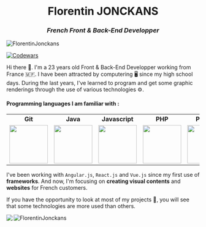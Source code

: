 <h1 align="center">Florentin JONCKANS</h1>
<h3 align="center"><i>French Front & Back-End Developper</i></h3>
<p align="left"> <img src="https://komarev.com/ghpvc/?username=FlorentinJonckans&label=Profile%20views&color=0e75b6&style=flat" alt="FlorentinJonckans" /></p>

[![Codewars](https://www.codewars.com/users/FlorentinJonckans/badges/large)](https://www.codewars.com/users/FlorentinJonckans)

Hi there :wave:. I'm a 23 years old Front & Back-End Developper working from France :st_martin:. I have been attracted by computering :desktop_computer: since my high school days. During the last years, I've learned to program and get some graphic renderings through the use of various technologies :gear:.

<h4>Programming languages I am familiar with :</h4>

<table align="center">
  <tr>
    <td align="center"><b>Git</b></td>
    <td align="center"><b>Java</b></td>
    <td align="center"><b>Javascript</b></td>
    <td align="center"><b>PHP</b></td>
    <td align="center"><b>Python</b></td>
  </tr>
  <tr>
    <td align="center"><img src="https://git-scm.com/images/logos/downloads/Git-Icon-1788C.png" width="100" height="100"> </td>
    <td align="center"><img src="https://cdn-icons-png.flaticon.com/512/5968/5968282.png" width="100" height="100"></td>
    <td align="center"><img src="https://cdn-icons-png.flaticon.com/512/5968/5968292.png" width="100" height="100"></td>
    <td align="center"><img src="https://cdn-icons-png.flaticon.com/512/5968/5968332.png" width="100" height="100"></td>
    <td align="center"><img src="https://cdn-icons-png.flaticon.com/512/5968/5968350.png" width="100" height="100"></td>
  </tr>
</table>

I've been working with `Angular.js`, `React.js` and `Vue.js` since my first use of **frameworks**. And now, I'm focusing on **creating visual contents** and **websites** for French customers.

If you have the opportunity to look at most of my projects :open_file_folder:, you will see that some technologies are more used than others.

<p><img align="left" src="https://github-readme-stats-sigma-five.vercel.app/api/top-langs/?username=FlorentinJonckans&langs_count=4"/></p>
<p><img align="center" src="https://github-readme-stats-sigma-five.vercel.app/api?username=FlorentinJonckans&show_icons=true&locale=en" alt="FlorentinJonckans"/></p><br>
